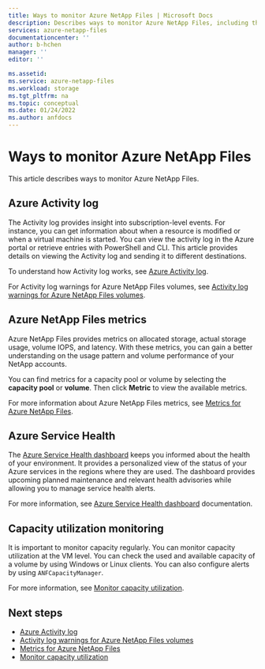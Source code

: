 ```yaml
---
title: Ways to monitor Azure NetApp Files | Microsoft Docs
description: Describes ways to monitor Azure NetApp Files, including the Activity log, metrics, and capacity utilization monitoring.
services: azure-netapp-files
documentationcenter: ''
author: b-hchen
manager: ''
editor: ''

ms.assetid:
ms.service: azure-netapp-files
ms.workload: storage
ms.tgt_pltfrm: na
ms.topic: conceptual
ms.date: 01/24/2022
ms.author: anfdocs
---
```

# Ways to monitor Azure NetApp Files

This article describes ways to monitor Azure NetApp Files.

## Azure Activity log

The Activity log provides insight into subscription-level events. For instance, you can get information about when a resource is modified or when a virtual machine is started. You can view the activity log in the Azure portal or retrieve entries with PowerShell and CLI. This article provides details on viewing the Activity log and sending it to different destinations.

To understand how Activity log works, see [Azure Activity log](../azure-monitor/essentials/activity-log.md).

For Activity log warnings for Azure NetApp Files volumes, see [Activity log warnings for Azure NetApp Files volumes](troubleshoot-volumes.md#activity-log-warnings-for-volumes).

## Azure NetApp Files metrics 

Azure NetApp Files provides metrics on allocated storage, actual storage usage, volume IOPS, and latency. With these metrics, you can gain a better understanding on the usage pattern and volume performance of your NetApp accounts.

You can find metrics for a capacity pool or volume by selecting the **capacity pool** or **volume**. Then click **Metric** to view the available metrics.  

For more information about Azure NetApp Files metrics, see [Metrics for Azure NetApp Files](azure-netapp-files-metrics.md).

## Azure Service Health

The [Azure Service Health dashboard](https://azure.microsoft.com/features/service-health) keeps you informed about the health of your environment. It provides a personalized view of the status of your Azure services in the regions where they are used. The dashboard provides upcoming planned maintenance and relevant health advisories while allowing you to manage service health alerts.

For more information, see [Azure Service Health dashboard](../service-health/service-health-overview.md) documentation. 

## Capacity utilization monitoring 

It is important to monitor capacity regularly. You can monitor capacity utilization at the VM level.  You can check the used and available capacity of a volume by using Windows or Linux clients. You can also configure alerts by using `ANFCapacityManager`.  

For more information, see [Monitor capacity utilization](volume-hard-quota-guidelines.md#how-to-operationalize-the-volume-hard-quota-change).

## Next steps  

* [Azure Activity log](../azure-monitor/essentials/activity-log.md)
* [Activity log warnings for Azure NetApp Files volumes](troubleshoot-volumes.md#activity-log-warnings-for-volumes)
* [Metrics for Azure NetApp Files](azure-netapp-files-metrics.md)
* [Monitor capacity utilization](volume-hard-quota-guidelines.md#how-to-operationalize-the-volume-hard-quota-change)
